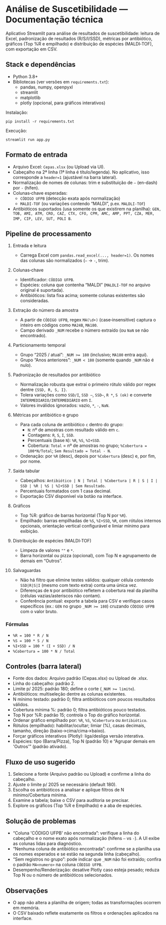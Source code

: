 # Análise de Suscetibilidade — Documentação técnica

Aplicativo Streamlit para análise de resultados de suscetibilidade: leitura de Excel, padronização de resultados (R/S/I/SSD), métricas por antibiótico, gráficos (Top %R e empilhado) e distribuição de espécies (MALDI‑TOF), com exportação em CSV.

## Stack e dependências

- Python 3.8+
- Bibliotecas (ver versões em `requirements.txt`):
  - pandas, numpy, openpyxl
  - streamlit
  - matplotlib
  - plotly (opcional, para gráficos interativos)

Instalação:

```
pip install -r requirements.txt
```

Execução:

```
streamlit run app.py
```

## Formato de entrada

- Arquivo Excel: `Cepas.xlsx` (ou Upload via UI).
- Cabeçalho na 2ª linha (1ª linha é título/legenda). No aplicativo, isso corresponde a `header=1` (ajustável na barra lateral).
- Normalização de nomes de colunas: trim e substituição de `–` (en-dash) por `-` (hífen).
- Colunas‑chave esperadas:
  - `CÓDIGO UFPB` (detecção exata após normalização)
  - `MALDI-TOF` (ou variações contendo “MALDI”, p.ex. `MALDLI-TOF`)
- Antibióticos suportados (usa somente os que existirem na planilha):
  `GEN, TOB, AMI, ATM, CRO, CAZ, CTX, CFO, CPM, AMC, AMP, PPT, CZA, MER, IMP, CIP, LEV, SUT, POLI B`.

## Pipeline de processamento

1) Entrada e leitura
	- Carrega Excel com `pandas.read_excel(..., header=1)`. Os nomes das colunas são normalizados (`–` → `-`, trim).

2) Colunas‑chave
	- Identificador: `CÓDIGO UFPB`.
	- Espécies: coluna que contenha “MALDI” (`MALDLI-TOF` no arquivo original é suportada).
	- Antibióticos: lista fixa acima; somente colunas existentes são consideradas.

3) Extração do número da amostra
	- A partir de `CÓDIGO UFPB`, regex `MA(\d+)` (case‑insensitive) captura o inteiro em códigos como `MA24B`, `MA180`.
	- Campo derivado `_NUM` recebe o número extraído (ou `NaN` se não encontrado).

4) Particionamento temporal
	- Grupo “2025 / atual”: `_NUM >= 180` (inclusivo; `MA180` entra aqui).
	- Grupo “Anos anteriores”: `_NUM < 180` (somente quando `_NUM` não é nulo).

5) Padronização de resultados por antibiótico
	- Normalização robusta que extrai o primeiro rótulo válido por regex dentre `{SSD, R, S, I}`.
	- Tolera variações como `SSD/I`, `SSD –`, `SSD–`, `R *`, `S (ok)` e converte `INTERMEDIARIO/INTERMEDIÁRIO` em `I`.
	- Valores inválidos ignorados: vazio, `*`, `-`, `NaN`.

6) Métricas por antibiótico e grupo
	- Para cada coluna de antibiótico `c` dentro do grupo:
	  - `N`: nº de amostras com resultado válido em `c`.
	  - Contagens: `R`, `S`, `I`, `SSD`.
	  - Percentuais (base `N`): `%R`, `%S`, `%I+SSD`.
	  - Cobertura: `Total` = nº de amostras no grupo; `%Cobertura = 100*N/Total`; `Sem Resultado = Total - N`.
	- Ordenação: por `%R` (desc), depois por `%Cobertura` (desc) e, por fim, por nome.

7) Saída tabular
	- Cabeçalhos: `Antibiótico | N | Total | %Cobertura | R | S | I | SSD | %R | %S | %I+SSD | Sem Resultado`.
	- Percentuais formatados com 1 casa decimal.
	- Exportação CSV disponível via botão na interface.

8) Gráficos
	- Top %R: gráfico de barras horizontal (Top N por `%R`).
	- Empilhado: barras empilhadas de `%S`, `%I+SSD`, `%R`, com rótulos internos opcionais, orientação vertical configurável e limiar mínimo para exibição.

9) Distribuição de espécies (MALDI‑TOF)
	- Limpeza de valores `""` e `*`.
	- Barra horizontal ou pizza (opcional), com Top N e agrupamento de demais em “Outros”.

10) Salvaguardas
	- Não há filtro que elimine testes válidos: qualquer célula contendo `SSD|R|S|I` (mesmo com texto extra) conta uma única vez.
	- Diferenças de `N` por antibiótico refletem a cobertura real da planilha (células vazias/asteriscos não contam).
	- Conferência pontual: exporte a tabela para CSV e verifique casos específicos (ex.: `GEN` no grupo `_NUM >= 180`) cruzando `CÓDIGO UFPB` com o valor bruto.

### Fórmulas

- `%R = 100 * R / N`
- `%S = 100 * S / N`
- `%I+SSD = 100 * (I + SSD) / N`
- `%Cobertura = 100 * N / Total`

## Controles (barra lateral)

- Fonte dos dados: Arquivo padrão (Cepas.xlsx) ou Upload de .xlsx.
- Linha do cabeçalho: padrão 2.
- Limite p/ 2025: padrão 180; define o corte (`_NUM >= limite`).
- Antibióticos: multiseleção dentre as colunas existentes.
- N mínimo testado: padrão 0; filtra antibióticos com poucos resultados válidos.
- Cobertura mínima %: padrão 0; filtra antibióticos pouco testados.
- Top N por %R: padrão 15; controla o Top do gráfico horizontal.
- Ordenar gráfico empilhado por: `%R`, `%S`, `%Cobertura` ou `Antibiótico`.
- Rótulos (empilhado): habilitar/ocultar; limiar (%), casas decimais, tamanho, direção (baixo→cima/cima→baixo).
- Forçar gráficos interativos (Plotly): liga/desliga versão interativa.
- Espécies: tipo (Barra/Pizza), Top N (padrão 10) e “Agrupar demais em 'Outros'” (padrão ativado).

## Fluxo de uso sugerido

1) Selecione a fonte (Arquivo padrão ou Upload) e confirme a linha do cabeçalho.
2) Ajuste o limite p/ 2025 se necessário (default 180).
3) Escolha os antibióticos a analisar e aplique filtros de N mínimo/Cobertura mínima.
4) Examine a tabela; baixe o CSV para auditoria se precisar.
5) Explore os gráficos (Top %R e Empilhado) e a aba de espécies.

## Solução de problemas

- “Coluna 'CÓDIGO UFPB' não encontrada”: verifique a linha do cabeçalho e o nome exato após normalização (hifens `–` vs `-`). A UI exibe as colunas lidas para diagnóstico.
- “Nenhuma coluna de antibiótico encontrada”: confirme se a planilha usa os nomes esperados e se estão na segunda linha (cabeçalho).
- “Sem registros no grupo”: pode indicar que `_NUM` não foi extraído; confira o padrão `MA<numero>` na coluna `CÓDIGO UFPB`.
- Desempenho/Renderização: desative Plotly caso esteja pesado; reduza Top N ou o número de antibióticos selecionados.

## Observações

- O app não altera a planilha de origem; todas as transformações ocorrem em memória.
- O CSV baixado reflete exatamente os filtros e ordenações aplicados na interface.
